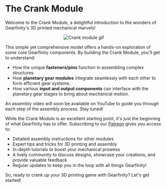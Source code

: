 # The Crank Module

Welcome to the Crank Module, a delightful introduction to the wonders of Gearfinity's 3D printed mechanical marvels!

<p align="center">
  <img src="https://github.com/gearfinity/gearfinity/assets/139299901/f8c02c5f-3d95-4bda-999e-bde5d6313789" alt="Crank module gif"/>
</p>

This simple yet comprehensive model offers a hands-on exploration of some core Gearfinity components. By building the Crank Module, you'll get to understand:

- How the unique **fasteners/pins** function in assembling complex structures.
- How **planetary gear modules** integrate seamlessly with each other to form efficient gear systems.
- How various **input and output components** can interface with the planetary gear stages to bring about mechanical motion.

An assembly video will soon be available on YouTube to guide you through each step of the assembly process. Stay tuned!

While the Crank Module is an excellent starting point, it's just the beginning of what Gearfinity has to offer. Subscribing to our [Patreon](LINK_TO_PATREON) gives you access to:

- Detailed assembly instructions for other modules
- Expert tips and tricks for 3D printing and assembly
- In-depth tutorials to boost your mechanical prowess
- A lively community to discuss designs, showcase your creations, and provide valuable feedback
- Regular updates to keep you in the loop with all things Gearfinity!

So, ready to crank up your 3D printing game with Gearfinity? Let's get started!


